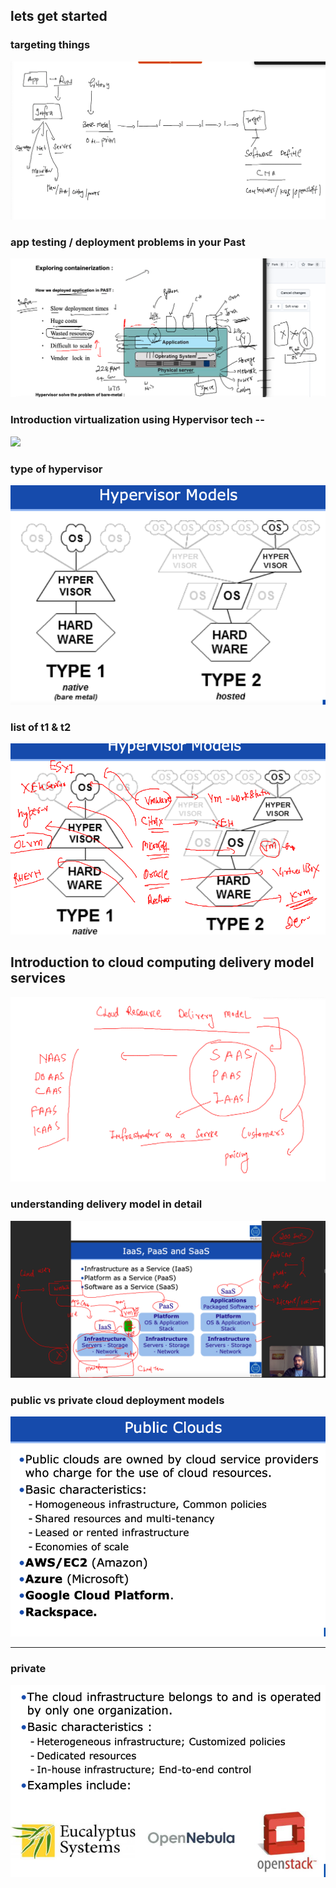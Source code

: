 ## lets get started 

### targeting things 

<img src="target.png">

### app testing / deployment problems in your Past 

<img src="app-p.png">

### Introduction virtualization using Hypervisor tech -- 

<img src="hyper.png">

### type of hypervisor 

<img src="type.png">

### list of t1 & t2 

<img src="t1t2.png">

## Introduction to cloud computing delivery model services 

<img src="del.png">

### understanding  delivery model in detail

<img src="del1.png">

### public vs private cloud deployment models 

<img src="pub.png">

---

### private 

<img src="pri.png">



